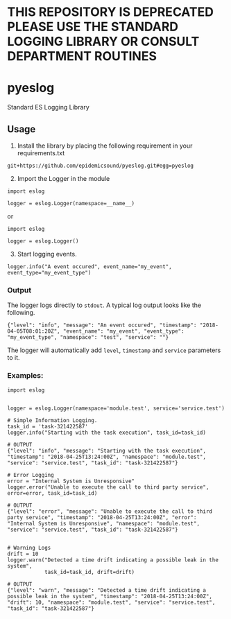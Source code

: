 # THIS REPOSITORY IS DEPRECATED PLEASE USE THE STANDARD LOGGING LIBRARY OR CONSULT DEPARTMENT ROUTINES

# pyeslog
Standard ES Logging Library


## Usage

1. Install the library by placing the following requirement in your requirements.txt
```
git+https://github.com/epidemicsound/pyeslog.git#egg=pyeslog
```

2. Import the Logger in the module
```
import eslog

logger = eslog.Logger(namespace=__name__)
```

or

```
import eslog

logger = eslog.Logger()
```

3. Start logging events.

```
logger.info("A event occured", event_name="my_event", event_type="my_event_type")
```

### Output

The logger logs directly to `stdout`. A typical log output looks like the following.
```
{"level": "info", "message": "An event occured", "timestamp": "2018-04-05T08:01:20Z", "event_name": "my_event", "event_type": "my_event_type", "namespace": "test", "service": ""}
```
The logger will automatically add `level`, `timestamp` and `service` parameters to it.


### Examples:

```
import eslog


logger = eslog.Logger(namespace='module.test', service='service.test')

# Simple Information Logging.
task_id = 'task-321422587'
logger.info("Starting with the task execution", task_id=task_id)

# OUTPUT
{"level": "info", "message": "Starting with the task execution", "timestamp": "2018-04-25T13:24:00Z", "namespace": "module.test", "service": "service.test", "task_id": "task-321422587"}

# Error Logging
error = "Internal System is Unresponsive"
logger.error("Unable to execute the call to third party service", error=error, task_id=task_id)

# OUTPUT
{"level": "error", "message": "Unable to execute the call to third party service", "timestamp": "2018-04-25T13:24:00Z", "error": "Internal System is Unresponsive", "namespace": "module.test", "service": "service.test", "task_id": "task-321422587"}


# Warning Logs
drift = 10
logger.warn("Detected a time drift indicating a possible leak in the system",
            task_id=task_id, drift=drift)

# OUTPUT
{"level": "warn", "message": "Detected a time drift indicating a possible leak in the system", "timestamp": "2018-04-25T13:24:00Z", "drift": 10, "namespace": "module.test", "service": "service.test", "task_id": "task-321422587"}
```
